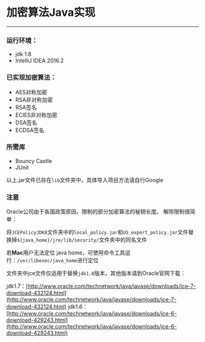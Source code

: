 # 加密算法Java实现
---

### 运行环境：
- jdk 1.8
- IntelliJ IDEA 2016.2

### 已实现加密算法：
- AES对称加密
- RSA非对称加密
- RSA签名
- ECIES非对称加密
- DSA签名
- ECDSA签名

### 所需库
- Bouncy Castle
- JUnit

以上.jar文件已存在`lib`文件夹中，具体导入项目方法请自行Google

### **注意**
Oracle公司由于各国政策原因，限制的部分加密算法的秘钥长度。
解除限制很简单：

将`JCEPolicyJDK8`文件夹中的`local_policy.jar`和`US_export_policy.jar`文件替换掉`${java_home}/jre/lib/security/`文件夹中的同名文件


若**Mac**用户无法定位 java home，可使用命令工具运行：`/usr/libexec/java_home`进行定位

文件夹中jce文件仅适用于替换`jdk1.8`版本，其他版本请到Oracle官网下载：

jdk1.7：[http://www.oracle.com/technetwork/java/javase/downloads/jce-7-download-432124.html](http://www.oracle.com/technetwork/java/javase/downloads/jce-7-download-432124.html)
jdk1.6：[http://www.oracle.com/technetwork/java/javase/downloads/jce-6-download-429243.html](http://www.oracle.com/technetwork/java/javase/downloads/jce-6-download-429243.html)